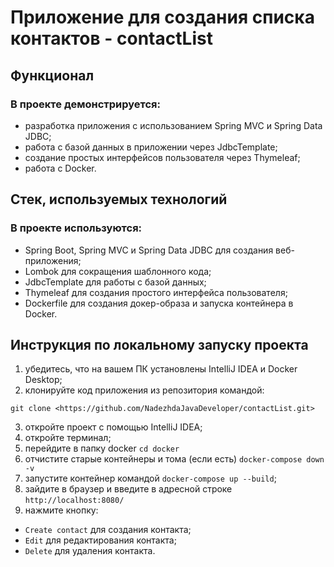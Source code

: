 # Приложение для создания списка контактов - contactList

## Функционал

### В проекте демонстрируется:

- разработка приложения с использованием Spring MVC и Spring Data JDBC;
- работа с базой данных в приложении через JdbcTemplate;
- создание простых интерфейсов пользователя через Thymeleaf;
- работа с Docker.

## Стек, используемых технологий

### В проекте используются:

- Spring Boot, Spring MVC и Spring Data JDBC для создания веб-приложения;
- Lombok для сокращения шаблонного кода;
- JdbcTemplate для работы с базой данных;
- Thymeleaf для создания простого интерфейса пользователя;
- Dockerfile для создания докер-образа и запуска контейнера в Docker.

## Инструкция по локальному запуску проекта

1) убедитесь, что на вашем ПК установлены IntelliJ IDEA и Docker Desktop;
2) клонируйте код приложения из репозитория командой:
```
git clone <https://github.com/NadezhdaJavaDeveloper/contactList.git>
```
3) откройте проект с помощью IntelliJ IDEA;
4) откройте терминал;
5) перейдите в папку docker `cd docker`
6) отчистите старые контейнеры и тома (если есть) `docker-compose down -v`
7) запустите контейнер командой `docker-compose up --build`;
8) зайдите в браузер и введите в адресной строке `http://localhost:8080/`
9) нажмите кнопку:

- `Create contact` для создания контакта;
- `Edit` для редактирования контакта;
- `Delete` для удаления контакта.

